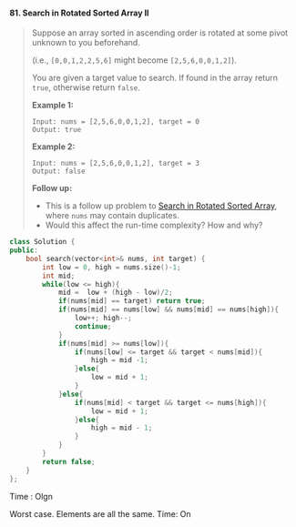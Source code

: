 #### 81. Search in Rotated Sorted Array II

> Suppose an array sorted in ascending order is rotated at some pivot unknown to you beforehand.
>
> (i.e., `[0,0,1,2,2,5,6]` might become `[2,5,6,0,0,1,2]`).
>
> You are given a target value to search. If found in the array return `true`, otherwise return `false`.
>
> **Example 1:**
>
> ```
> Input: nums = [2,5,6,0,0,1,2], target = 0
> Output: true
> ```
>
> **Example 2:**
>
> ```
> Input: nums = [2,5,6,0,0,1,2], target = 3
> Output: false
> ```
>
> **Follow up:**
>
> - This is a follow up problem to [Search in Rotated Sorted Array](https://leetcode.com/problems/search-in-rotated-sorted-array/description/), where `nums` may contain duplicates.
> - Would this affect the run-time complexity? How and why?

```cpp
class Solution {
public:
    bool search(vector<int>& nums, int target) {
        int low = 0, high = nums.size()-1;
        int mid;
        while(low <= high){
            mid =  low + (high - low)/2;
            if(nums[mid] == target) return true;
            if(nums[mid] == nums[low] && nums[mid] == nums[high]){
                low++; high--;
                continue;
            }
            if(nums[mid] >= nums[low]){
                if(nums[low] <= target && target < nums[mid]){
                    high = mid -1;
                }else{
                    low = mid + 1;
                }
            }else{
                if(nums[mid] < target && target <= nums[high]){
                    low = mid + 1;
                }else{
                    high = mid - 1;
                }
            }
        }
        return false;
    }
};
```

Time : Olgn

Worst case. Elements are all the same. Time: On

